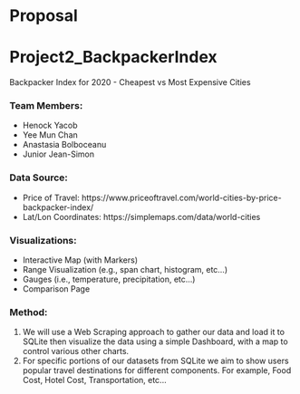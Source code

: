 # Proposal

# Project2_BackpackerIndex
Backpacker Index for 2020 - Cheapest vs Most Expensive Cities

### Team Members:
<ul>
  <li>Henock Yacob</li>
  <li>Yee Mun Chan</li>
  <li>Anastasia Bolboceanu</li>
  <li>Junior Jean-Simon</li>
</ul>

### Data Source:
<ul>
  <li>Price of Travel: https://www.priceoftravel.com/world-cities-by-price-backpacker-index/</li>
  <li>Lat/Lon Coordinates: https://simplemaps.com/data/world-cities</li>
 </ul>

### Visualizations:
<ul>
  <li>Interactive Map (with Markers)
  <li>Range Visualization (e.g., span chart, histogram, etc…)</li>
  <li>Gauges (i.e., temperature, precipitation, etc…)</li>
  <li>Comparison Page</li>
 </ul>

### Method:
<ol>
<li>We will use a Web Scraping approach to gather our data and load it to SQLite then visualize the data using a simple Dashboard, with a map to control various other charts.</li>
<li>For specific portions of our datasets from SQLite we aim to show users popular travel destinations for different components. For example, Food Cost, Hotel Cost, Transportation, etc...</li>
